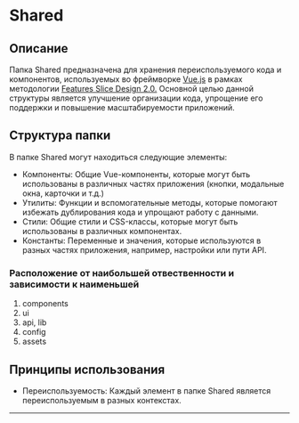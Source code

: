 # Shared

## Описание

Папка Shared предназначена для хранения переиспользуемого кода и компонентов, используемых во фреймворке [Vue.js](https://v3.ru.vuejs.org/) в рамках методологии [Features Slice Design 2.0.](https://feature-sliced.design/) Основной целью данной структуры является улучшение организации кода, упрощение его поддержки и повышение масштабируемости приложений.

## Структура папки

В папке Shared могут находиться следующие элементы:

- Компоненты: Общие Vue-компоненты, которые могут быть использованы в различных частях приложения (кнопки, модальные окна, карточки и т.д.)
- Утилиты: Функции и вспомогательные методы, которые помогают избежать дублирования кода и упрощают работу с данными.
- Стили: Общие стили и CSS-классы, которые могут быть использованы в различных компонентах.
- Константы: Переменные и значения, которые используются в разных частях приложения, например, настройки или пути API.

### Расположение от наибольшей отвественности и зависимости к наименьшей
1. components
1. ui
1. api, lib
1. config
1. assets

## Принципы использования

- Переиспользуемость: Каждый элемент в папке Shared является переиспользуемым в разных контекстах.

---
